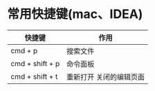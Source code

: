 # 常用快捷键(mac、IDEA)
| 快捷键 | 作用 |
|-------|------|
| cmd + p | 搜索文件 |
| cmd + shift + p | 命令面板 |
| cmd + shift + t | 重新打开 关闭的编辑页面 |